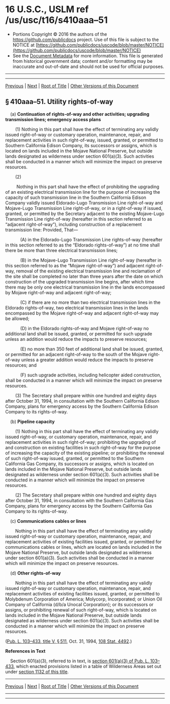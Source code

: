 ---
---

# 16 U.S.C., USLM ref /us/usc/t16/s410aaa–51

* Portions Copyright © 2016 the authors of the https://github.com/publicdocs project.
  Use of this file is subject to the NOTICE at [https://github.com/publicdocs/uscode/blob/master/NOTICE](https://github.com/publicdocs/uscode/blob/master/NOTICE)
* See the [Document Metadata](././../../../../../..//README.md) for more information.
  This file is generated from historical government data; content and/or formatting may be inaccurate and out-of-date and should not be used for official purposes.

----------
----------

[Previous](./../../../../../..//us/usc/t16/ch1/schLIX–Y/ptC/m__us_usc_t16_s410aaa–50.md) | [Next](./../../../../../..//us/usc/t16/ch1/schLIX–Y/ptC/m__us_usc_t16_s410aaa–52.md) | [Root of Title](./../../../../../../) | [Other Versions of this Document](https://publicdocs.github.io/go/links?ns=uslm&ref=%2Fus%2Fusc%2Ft16%2Fs410aaa%E2%80%9351)

## § 410aaa–51. Utility rights-of-way

    (a) __Continuation of rights-of-way and other activities; upgrading transmission lines; emergency access plans__ 

        (1) Nothing in this part shall have the effect of terminating any validly issued right-of-way or customary operation, maintenance, repair, and replacement activities in such right-of-way, issued, granted, or permitted to Southern California Edison Company, its successors or assigns, which is located on lands included in the Mojave National Preserve, but outside lands designated as wilderness under section 601(a)(3). Such activities shall be conducted in a manner which will minimize the impact on preserve resources.

        (2)

         Nothing in this part shall have the effect of prohibiting the upgrading of an existing electrical transmission line for the purpose of increasing the capacity of such transmission line in the Southern California Edison Company validly issued Eldorado-Lugo Transmission Line right-of-way and Mojave-Lugo Transmission Line right-of-way, or in a right-of-way if issued, granted, or permitted by the Secretary adjacent to the existing Mojave-Lugo Transmission Line right-of-way (hereafter in this section referred to as “adjacent right-of-way”), including construction of a replacement transmission line: Provided, That—

            (A) in the Eldorado-Lugo Transmission Line rights-of-way (hereafter in this section referred to as the “Eldorado rights-of-way”) at no time shall there be more than three electrical transmission lines;

            (B) in the Mojave-Lugo Transmission Line right-of-way (hereafter in this section referred to as the “Mojave right-of-way”) and adjacent right-of-way, removal of the existing electrical transmission line and reclamation of the site shall be completed no later than three years after the date on which construction of the upgraded transmission line begins, after which time there may be only one electrical transmission line in the lands encompassed by Mojave right-of-way and adjacent right-of-way;

            (C) if there are no more than two electrical transmission lines in the Eldorado rights-of-way, two electrical transmission lines in the lands encompassed by the Mojave right-of-way and adjacent right-of-way may be allowed;

            (D) in the Eldorado rights-of-way and Mojave right-of-way no additional land shall be issued, granted, or permitted for such upgrade unless an addition would reduce the impacts to preserve resources;

            (E) no more than 350 feet of additional land shall be issued, granted, or permitted for an adjacent right-of-way to the south of the Mojave right-of-way unless a greater addition would reduce the impacts to preserve resources; and

            (F) such upgrade activities, including helicopter aided construction, shall be conducted in a manner which will minimize the impact on preserve resources.

        (3) The Secretary shall prepare within one hundred and eighty days after October 31, 1994, in consultation with the Southern California Edison Company, plans for emergency access by the Southern California Edison Company to its rights-of-way.

    (b) __Pipeline capacity__ 

        (1) Nothing in this part shall have the effect of terminating any validly issued right-of-way, or customary operation, maintenance, repair, and replacement activities in such right-of-way; prohibiting the upgrading of and construction on existing facilities in such right-of-way for the purpose of increasing the capacity of the existing pipeline; or prohibiting the renewal of such right-of-way issued, granted, or permitted to the Southern California Gas Company, its successors or assigns, which is located on lands included in the Mojave National Preserve, but outside lands designated as wilderness under section 601(a)(3). Such activities shall be conducted in a manner which will minimize the impact on preserve resources.

        (2) The Secretary shall prepare within one hundred and eighty days after October 31, 1994, in consultation with the Southern California Gas Company, plans for emergency access by the Southern California Gas Company to its rights-of-way.

    (c) __Communications cables or lines__ 

        Nothing in this part shall have the effect of terminating any validly issued right-of-way or customary operation, maintenance, repair, and replacement activities of existing facilities issued, granted, or permitted for communications cables or lines, which are located on lands included in the Mojave National Preserve, but outside lands designated as wilderness under section 601(a)(3). Such activities shall be conducted in a manner which will minimize the impact on preserve resources.

    (d) __Other rights-of-way__ 

        Nothing in this part shall have the effect of terminating any validly issued right-of-way or customary operation, maintenance, repair, and replacement activities of existing facilities issued, granted, or permitted to Molybdenum Corporation of America; Molycorp, Incorporated; or Union Oil Company of California (d/b/a Unocal Corporation); or its successors or assigns, or prohibiting renewal of such right-of-way, which is located on lands included in the Mojave National Preserve, but outside lands designated as wilderness under section 601(a)(3). Such activities shall be conducted in a manner which will minimize the impact on preserve resources.

([Pub. L. 103–433, title V, § 511][/us/pl/103/433/s511], Oct. 31, 1994, [108 Stat. 4492][/us/stat/108/4492].)

 __References in Text__ 

    Section 601(a)(3), referred to in text, is [section 601(a)(3) of Pub. L. 103–433][/us/pl/103/433/s601/a/3], which enacted provisions listed in a table of Wilderness Areas set out under [section 1132 of this title][/us/usc/t16/s1132].

----------

[Previous](./../../../../../..//us/usc/t16/ch1/schLIX–Y/ptC/m__us_usc_t16_s410aaa–50.md) | [Next](./../../../../../..//us/usc/t16/ch1/schLIX–Y/ptC/m__us_usc_t16_s410aaa–52.md) | [Root of Title](./../../../../../../) | [Other Versions of this Document](https://publicdocs.github.io/go/links?ns=uslm&ref=%2Fus%2Fusc%2Ft16%2Fs410aaa%E2%80%9351)

----------
----------

[/us/pl/103/433/s511]: https://publicdocs.github.io/go/links?ns=uslm&ref=%2Fus%2Fpl%2F103%2F433%2Fs511
[/us/stat/108/4492]: https://publicdocs.github.io/go/links?ns=uslm&ref=%2Fus%2Fstat%2F108%2F4492
[/us/pl/103/433/s601/a/3]: https://publicdocs.github.io/go/links?ns=uslm&ref=%2Fus%2Fpl%2F103%2F433%2Fs601%2Fa%2F3
[/us/usc/t16/s1132]: https://publicdocs.github.io/go/links?ns=uslm&ref=%2Fus%2Fusc%2Ft16%2Fs1132


